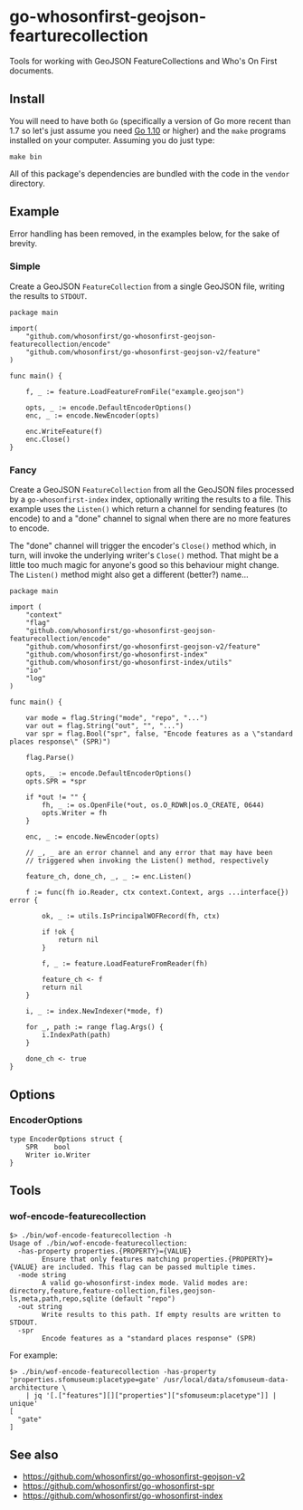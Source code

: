 # go-whosonfirst-geojson-fearturecollection

Tools for working with GeoJSON FeatureCollections and Who's On First documents.

## Install

You will need to have both `Go` (specifically a version of Go more recent than 1.7 so let's just assume you need [Go 1.10](https://golang.org/dl/) or higher) and the `make` programs installed on your computer. Assuming you do just type:

```
make bin
```

All of this package's dependencies are bundled with the code in the `vendor` directory.

## Example

Error handling has been removed, in the examples below, for the sake of brevity.

### Simple

Create a GeoJSON `FeatureCollection` from a single GeoJSON file, writing the results to `STDOUT`.

```
package main

import(
	"github.com/whosonfirst/go-whosonfirst-geojson-featurecollection/encode"
	"github.com/whosonfirst/go-whosonfirst-geojson-v2/feature"
)

func main() {

	f, _ := feature.LoadFeatureFromFile("example.geojson")

	opts, _ := encode.DefaultEncoderOptions()
	enc, _ := encode.NewEncoder(opts)

	enc.WriteFeature(f)
	enc.Close()
}	
```

### Fancy

Create a GeoJSON `FeatureCollection` from all the GeoJSON files processed by a `go-whosonfirst-index` index, optionally writing the results to a file. This example uses the `Listen()` which return a channel for sending features (to encode) to and a "done" channel to signal when there are no more features to encode.

The "done" channel will trigger the encoder's `Close()` method which, in turn, will invoke the underlying writer's `Close()` method. That might be a little too much magic for anyone's good so this behaviour might change. The `Listen()` method might also get a different (better?) name...

```
package main

import (
	"context"
	"flag"
	"github.com/whosonfirst/go-whosonfirst-geojson-featurecollection/encode"
	"github.com/whosonfirst/go-whosonfirst-geojson-v2/feature"
	"github.com/whosonfirst/go-whosonfirst-index"
	"github.com/whosonfirst/go-whosonfirst-index/utils"
	"io"
	"log"
)

func main() {

	var mode = flag.String("mode", "repo", "...")
	var out = flag.String("out", "", "...")	
	var spr = flag.Bool("spr", false, "Encode features as a \"standard places response\" (SPR)")

	flag.Parse()

	opts, _ := encode.DefaultEncoderOptions()
	opts.SPR = *spr

	if *out != "" {
		fh, _ := os.OpenFile(*out, os.O_RDWR|os.O_CREATE, 0644)
	   	opts.Writer = fh
	}
	
	enc, _ := encode.NewEncoder(opts)

	// _, _ are an error channel and any error that may have been
	// triggered when invoking the Listen() method, respectively
	
	feature_ch, done_ch, _, _ := enc.Listen()

	f := func(fh io.Reader, ctx context.Context, args ...interface{}) error {

		ok, _ := utils.IsPrincipalWOFRecord(fh, ctx)

		if !ok {
			return nil
		}

		f, _ := feature.LoadFeatureFromReader(fh)

		feature_ch <- f
		return nil
	}

	i, _ := index.NewIndexer(*mode, f)

	for _, path := range flag.Args() {
		i.IndexPath(path)
	}

	done_ch <- true
}
```

## Options

### EncoderOptions

```
type EncoderOptions struct {
	SPR    bool
	Writer io.Writer
}
```

## Tools

### wof-encode-featurecollection

```
$> ./bin/wof-encode-featurecollection -h
Usage of ./bin/wof-encode-featurecollection:
  -has-property properties.{PROPERTY}={VALUE}
    	Ensure that only features matching properties.{PROPERTY}={VALUE} are included. This flag can be passed multiple times.
  -mode string
    	A valid go-whosonfirst-index mode. Valid modes are: directory,feature,feature-collection,files,geojson-ls,meta,path,repo,sqlite (default "repo")
  -out string
    	Write results to this path. If empty results are written to STDOUT.
  -spr
    	Encode features as a "standard places response" (SPR)
```

For example:

```
$> ./bin/wof-encode-featurecollection -has-property 'properties.sfomuseum:placetype=gate' /usr/local/data/sfomuseum-data-architecture \
   	| jq '[.["features"][]["properties"]["sfomuseum:placetype"]] | unique'
[
  "gate"
]
```

## See also

* https://github.com/whosonfirst/go-whosonfirst-geojson-v2
* https://github.com/whosonfirst/go-whosonfirst-spr
* https://github.com/whosonfirst/go-whosonfirst-index